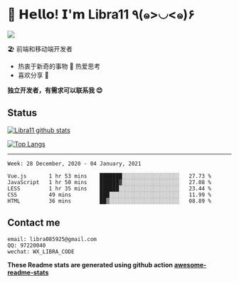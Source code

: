 # 🥳 𝗛𝗲𝗹𝗹𝗼! 𝗜'𝗺 Libra11 ٩(๑>◡<๑)۶

[![](https://img.shields.io/badge/-@Libra11-%23181717?style=flat-square&logo=github)](https://github.com/Libra11)

🏖 前端和移动端开发者

- 热衷于新奇的事物 🤩 热爱思考
- 喜欢分享 🧐

**独立开发者，有需求可以联系我 😊**

## Status

[![Libra11 github stats](https://github-readme-stats.vercel.app/api?username=Libra11&count_private=true&show_icons=true&theme=radical)](https://github.com/Libra11)

[![Top Langs](https://github-readme-stats.vercel.app/api/top-langs/?username=Libra11&theme=radical)](https://github.com/Libra11)

---

<!--START_SECTION:waka-->
```text
Week: 28 December, 2020 - 04 January, 2021

Vue.js       1 hr 53 mins    ███████░░░░░░░░░░░░░░░░░░   27.73 % 
JavaScript   1 hr 50 mins    ██████▓░░░░░░░░░░░░░░░░░░   27.08 % 
LESS         1 hr 35 mins    ██████░░░░░░░░░░░░░░░░░░░   23.44 % 
CSS          49 mins         ███░░░░░░░░░░░░░░░░░░░░░░   11.99 % 
HTML         36 mins         ██▒░░░░░░░░░░░░░░░░░░░░░░   08.89 % 
```
<!--END_SECTION:waka-->

## Contact me

```text
email: libra085925@gmail.com
QQ: 97220040
wechat: WX_LIBRA_CODE
```

**These Readme stats are generated using github action [awesome-readme-stats](https://github.com/anmol098/waka-readme-stats)**
